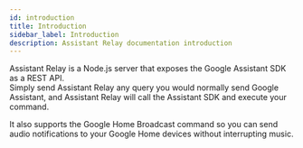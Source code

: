 ```yaml
---
id: introduction
title: Introduction
sidebar_label: Introduction
description: Assistant Relay documentation introduction
---
```


Assistant Relay is a Node.js server that exposes the Google Assistant SDK as a REST API.  
Simply send Assistant Relay any query you would normally send Google Assistant, and Assistant Relay will call the Assistant SDK and execute your command.

It also supports the Google Home Broadcast command so you can send audio notifications to your Google Home devices without interrupting music.
